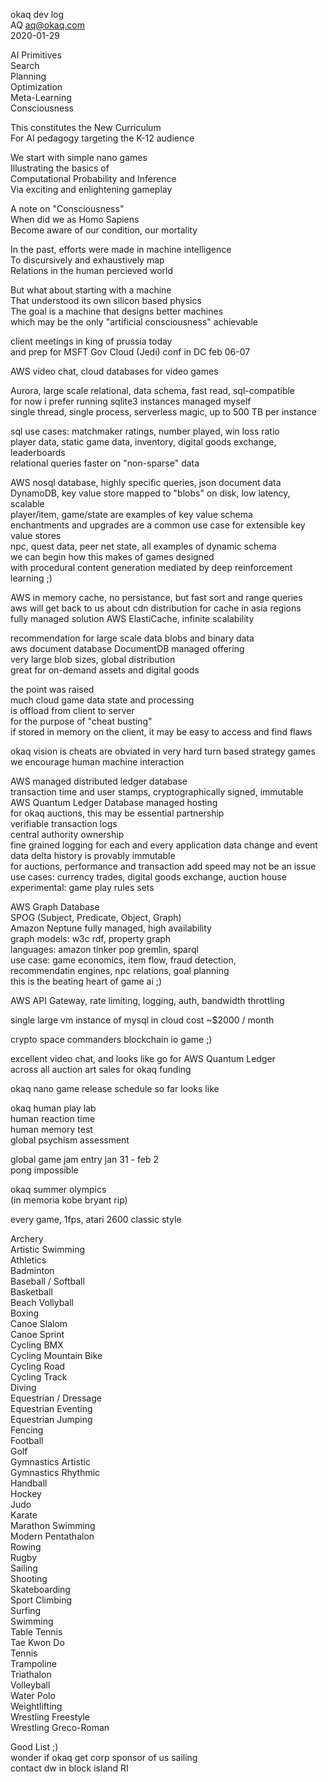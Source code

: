 okaq dev log  
AQ <aq@okaq.com>  
2020-01-29  

AI Primitives  
Search  
Planning  
Optimization  
Meta-Learning  
Consciousness  

This constitutes the New Curriculum  
For AI pedagogy targeting the K-12 audience  

We start with simple nano games  
Illustrating the basics of   
Computational Probability and Inference  
Via exciting and enlightening gameplay  

A note on "Consciousness"  
When did we as Homo Sapiens  
Become aware of our condition, our mortality  

In the past, efforts were made in machine intelligence  
To discursively and exhaustively map  
Relations in the human percieved world  

But what about starting with a machine  
That understood its own silicon based physics  
The goal is a machine that designs better machines  
which may be the only "artificial consciousness" achievable

client meetings in king of prussia today  
and prep for MSFT Gov Cloud (Jedi) conf in DC feb 06-07  

AWS video chat, cloud databases for video games   

Aurora, large scale relational, data schema, fast read, sql-compatible  
for now i prefer running sqlite3 instances managed myself   
single thread, single process, serverless magic, up to 500 TB per instance  

sql use cases: matchmaker ratings, number played, win loss ratio   
player data, static game data, inventory, digital goods exchange, leaderboards   
relational queries faster on "non-sparse" data   

AWS nosql database, highly specific queries, json document data   
DynamoDB, key value store mapped to "blobs" on disk, low latency, scalable   
player/item, game/state are examples of key value schema   
enchantments and upgrades are a common use case for extensible key value stores   
npc, quest data, peer net state, all examples of dynamic schema   
we can begin how this makes of games designed   
with procedural content generation mediated by deep reinforcement learning ;)   

AWS in memory cache, no persistance, but fast sort and range queries   
aws will get back to us about cdn distribution for cache in asia regions   
fully managed solution AWS ElastiCache, infinite scalability   

recommendation for large scale data blobs and binary data   
aws document database DocumentDB managed offering   
very large blob sizes, global distribution   
great for on-demand assets and digital goods   

the point was raised   
much cloud game data state and processing   
is offload from client to server   
for the purpose of "cheat busting"   
if stored in memory on the client, it may be easy to access and find flaws   

okaq vision is cheats are obviated in very hard turn based strategy games   
we encourage human machine interaction   

AWS managed distributed ledger database   
transaction time and user stamps, cryptographically signed, immutable   
AWS Quantum Ledger Database managed hosting   
for okaq auctions, this may be essential partnership   
verifiable transaction logs   
central authority ownership   
fine grained logging for each and every application data change and event   
data delta history is provably immutable   
for auctions, performance and transaction add speed may not be an issue   
use cases: currency trades, digital goods exchange, auction house   
experimental: game play rules sets   

AWS Graph Database    
SPOG (Subject, Predicate, Object, Graph)   
Amazon Neptune fully managed, high availability      
graph models: w3c rdf, property graph   
languages: amazon tinker pop gremlin, sparql   
use case: game economics, item flow, fraud detection,    
recommendatin engines, npc relations, goal planning   
this is the beating heart of game ai ;)   

AWS API Gateway, rate limiting, logging, auth, bandwidth throttling   

single large vm instance of mysql in cloud cost ~$2000 / month   

crypto space commanders blockchain io game ;)

excellent video chat, and looks like go for AWS Quantum Ledger   
across all auction art sales for okaq funding

okaq nano game release schedule so far looks like  
 
okaq human play lab  
human reaction time   
human memory test   
global psychism assessment   

global game jam entry jan 31 - feb 2   
pong impossible   

okaq summer olympics   
(in memoria kobe bryant rip)   

every game, 1fps, atari 2600 classic style   

Archery   
Artistic Swimming   
Athletics   
Badminton   
Baseball / Softball     
Basketball   
Beach Vollyball   
Boxing   
Canoe Slalom   
Canoe Sprint   
Cycling BMX   
Cycling Mountain Bike   
Cycling Road   
Cycling Track   
Diving   
Equestrian / Dressage   
Equestrian Eventing   
Equestrian Jumping   
Fencing   
Football   
Golf   
Gymnastics Artistic   
Gymnastics Rhythmic   
Handball   
Hockey   
Judo   
Karate   
Marathon Swimming   
Modern Pentathalon   
Rowing   
Rugby   
Sailing   
Shooting   
Skateboarding   
Sport Climbing   
Surfing   
Swimming   
Table Tennis   
Tae Kwon Do   
Tennis   
Trampoline   
Triathalon   
Volleyball   
Water Polo   
Weightlifting   
Wrestling Freestyle   
Wrestling Greco-Roman   

Good List ;)   
wonder if okaq get corp sponsor of us sailing   
contact dw in block island RI  


